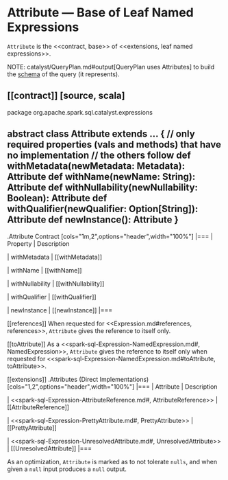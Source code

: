 # Attribute &mdash; Base of Leaf Named Expressions

`Attribute` is the <<contract, base>> of <<extensions, leaf named expressions>>.

NOTE: catalyst/QueryPlan.md#output[QueryPlan uses Attributes] to build the [schema](../StructType.md) of the query (it represents).

[[contract]]
[source, scala]
----
package org.apache.spark.sql.catalyst.expressions

abstract class Attribute extends ... {
  // only required properties (vals and methods) that have no implementation
  // the others follow
  def withMetadata(newMetadata: Metadata): Attribute
  def withName(newName: String): Attribute
  def withNullability(newNullability: Boolean): Attribute
  def withQualifier(newQualifier: Option[String]): Attribute
  def newInstance(): Attribute
}
----

.Attribute Contract
[cols="1m,2",options="header",width="100%"]
|===
| Property
| Description

| withMetadata
| [[withMetadata]]

| withName
| [[withName]]

| withNullability
| [[withNullability]]

| withQualifier
| [[withQualifier]]

| newInstance
| [[newInstance]]
|===

[[references]]
When requested for <<Expression.md#references, references>>, `Attribute` gives the reference to itself only.

[[toAttribute]]
As a <<spark-sql-Expression-NamedExpression.md#, NamedExpression>>, `Attribute` gives the reference to itself only when requested for <<spark-sql-Expression-NamedExpression.md#toAttribute, toAttribute>>.

[[extensions]]
.Attributes (Direct Implementations)
[cols="1,2",options="header",width="100%"]
|===
| Attribute
| Description

| <<spark-sql-Expression-AttributeReference.md#, AttributeReference>>
| [[AttributeReference]]

| <<spark-sql-Expression-PrettyAttribute.md#, PrettyAttribute>>
| [[PrettyAttribute]]

| <<spark-sql-Expression-UnresolvedAttribute.md#, UnresolvedAttribute>>
| [[UnresolvedAttribute]]
|===

As an optimization, `Attribute` is marked as to not tolerate `nulls`, and when given a `null` input produces a `null` output.
